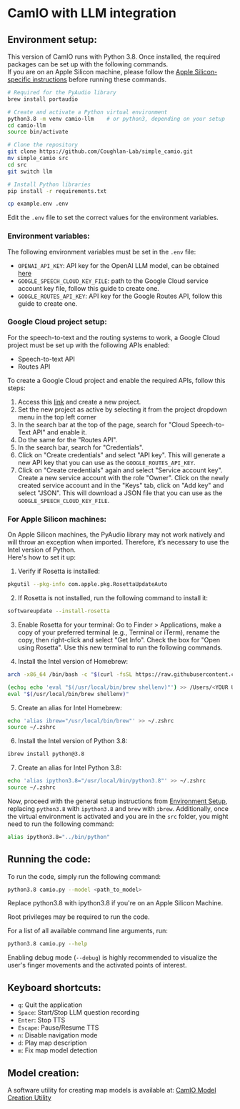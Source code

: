 # CamIO with LLM integration

## Environment setup:

This version of CamIO runs with Python 3.8. Once installed, the required packages can be set up with the following commands.</br>
If you are on an Apple Silicon machine, please follow the [Apple Silicon-specific instructions](#for-apple-silicon-machines) before running these commands.

```bash
# Required for the PyAudio library
brew install portaudio

# Create and activate a Python virtual environment
python3.8 -m venv camio-llm    # or python3, depending on your setup
cd camio-llm
source bin/activate

# Clone the repository
git clone https://github.com/Coughlan-Lab/simple_camio.git
mv simple_camio src
cd src
git switch llm

# Install Python libraries
pip install -r requirements.txt

cp example.env .env
```

Edit the `.env` file to set the correct values for the environment variables.

### Environment variables:

The following environment variables must be set in the `.env` file:

-   `OPENAI_API_KEY`: API key for the OpenAI LLM model, can be obtained [here](https://platform.openai.com/api-keys)
-   `GOOGLE_SPEECH_CLOUD_KEY_FILE`: path to the Google Cloud service account key file, follow this guide to create one.
-   `GOOGLE_ROUTES_API_KEY`: API key for the Google Routes API, follow this guide to create one.

### Google Cloud project setup:

For the speech-to-text and the routing systems to work, a Google Cloud project must be set up with the following APIs enabled:

-   Speech-to-text API
-   Routes API

To create a Google Cloud project and enable the required APIs, follow this steps:

1. Access this [link](https://console.cloud.google.com/welcome) and create a new project.
2. Set the new project as active by selecting it from the project dropdown menu in the top left corner
3. In the search bar at the top of the page, search for "Cloud Speech-to-Text API" and enable it.
4. Do the same for the "Routes API".
5. In the search bar, search for "Credentials".
6. Click on "Create credentials" and select "API key". This will generate a new API key that you can use as the `GOOGLE_ROUTES_API_KEY`.
7. Click on "Create credentials" again and select "Service account key". Create a new service account with the role "Owner". Click on the newly created service account and in the "Keys" tab, click on "Add key" and select "JSON". This will download a JSON file that you can use as the `GOOGLE_SPEECH_CLOUD_KEY_FILE`.

### For Apple Silicon machines:

On Apple Silicon machines, the PyAudio library may not work natively and will throw an exception when imported. Therefore, it’s necessary to use the Intel version of Python.</br>
Here's how to set it up:

1. Verify if Rosetta is installed:

```bash
pkgutil --pkg-info com.apple.pkg.RosettaUpdateAuto
```

2. If Rosetta is not installed, run the following command to install it:

```bash
softwareupdate --install-rosetta
```

3. Enable Rosetta for your terminal:
   Go to Finder > Applications, make a copy of your preferred terminal (e.g., Terminal or iTerm), rename the copy, then right-click and select "Get Info". Check the box for "Open using Rosetta". Use this new terminal to run the following commands.

4. Install the Intel version of Homebrew:

```bash
arch -x86_64 /bin/bash -c "$(curl -fsSL https://raw.githubusercontent.com/Homebrew/install/HEAD/install.sh)"

(echo; echo 'eval "$(/usr/local/bin/brew shellenv)"') >> /Users/<YOUR USERNAME>/.zprofile
eval "$(/usr/local/bin/brew shellenv)"
```

5. Create an alias for Intel Homebrew:

```bash
echo 'alias ibrew="/usr/local/bin/brew"' >> ~/.zshrc
source ~/.zshrc
```

6. Install the Intel version of Python 3.8:

```bash
ibrew install python@3.8
```

7. Create an alias for Intel Python 3.8:

```bash
echo 'alias ipython3.8="/usr/local/bin/python3.8"' >> ~/.zshrc
source ~/.zshrc
```

Now, proceed with the general setup instructions from [Environment Setup](#environment-setup), replacing `python3.8` with `ipython3.8` and `brew` with `ibrew`.
Additionally, once the virtual environment is activated and you are in the `src` folder, you might need to run the following command:

```bash
alias ipython3.8="../bin/python"
```

## Running the code:

To run the code, simply run the following command:

```bash
python3.8 camio.py --model <path_to_model>
```

Replace python3.8 with ipython3.8 if you're on an Apple Silicon Machine.

Root privileges may be required to run the code.

For a list of all available command line arguments, run:

```bash
python3.8 camio.py --help
```

Enabling debug mode (`--debug`) is highly recommended to visualize the user's finger movements and the activated points of interest.

## Keyboard shortcuts:

-   `q`: Quit the application
-   `Space`: Start/Stop LLM question recording
-   `Enter`: Stop TTS
-   `Escape`: Pause/Resume TTS
-   `n`: Disable navigation mode
-   `d`: Play map description
-   `m`: Fix map model detection

## Model creation:

A software utility for creating map models is available at:
[CamIO Model Creation Utility](https://github.com/Matteo-3033/CamIO-Model-creation-utility)
